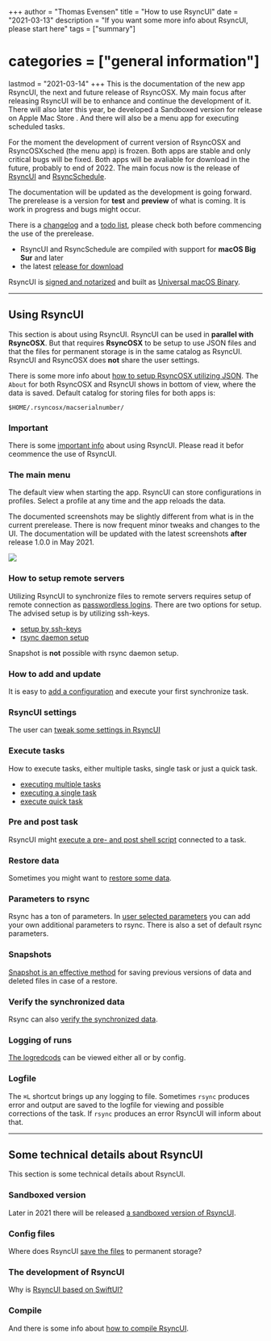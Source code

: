 +++
author = "Thomas Evensen"
title = "How to use RsyncUI"
date = "2021-03-13"
description = "If you want some more info about RsyncUI, please start here"
tags = ["summary"]
# categories = ["general information"]
lastmod = "2021-03-14"
+++
This is the documentation of the new app RsyncUI, the next and future release of RsyncOSX. My main focus after releasing RsyncUI will be to enhance and continue the development of it. There will also later this year, be developed a Sandboxed version for release on Apple Mac Store . And there will also be a menu app for executing scheduled tasks.

For the moment the development of current version of RsyncOSX and RsyncOSXsched (the menu app) is frozen. Both apps are stable and only critical bugs will be fixed. Both apps will be avaliable for download in the future, probably to end of 2022. The main focus now is the release of [RsyncUI](https://github.com/rsyncOSX/RsyncUI) and [RsyncSchedule](https://github.com/rsyncOSX/RsyncSchedule).

The documentation will be updated as the development is going forward. The prerelease is a version for **test** and **preview** of what is coming. It is work in progress and bugs might occur.

There is a [changelog](/post/changelog/) and a [todo list](/post/todo/), please check both before commencing the use of the prerelease.

- RsyncUI and RsyncSchedule are compiled with support for **macOS Big Sur** and later
- the latest [release for download](https://github.com/rsyncOSX/RsyncUI/releases)

RsyncUI is [signed and notarized](/post/notarized/) and built as [Universal macOS Binary](https://developer.apple.com/documentation/xcode/building_a_universal_macos_binary).

---

## Using RsyncUI

This section is about using RsyncUI. RsyncUI can be used in **parallel with RsyncOSX**. But that requires **RsyncOSX** to be setup to use JSON files and that the files for permanent storage is in the same catalog as RsyncUI. RsyncUI and RsyncOSX does **not** share the user settings.

There is some more info about [how to setup RsyncOSX utilizing JSON](https://rsyncosx.netlify.app/post/json/). The `About` for both RsyncOSX and RsyncUI shows in bottom of view, where the data is saved. Default catalog for storing files for both apps is:

```
$HOME/.rsyncosx/macserialnumber/
```
### Important

There is some [important info](/post/important/) about using RsyncUI. Please read it befor ceommence the use of RsyncUI.

### The main menu

The default view when starting the app. RsyncUI can store configurations in profiles. Select a profile at any time and the app reloads the data.

The documented screenshots may be slightly different from what is in the current prerelease. There is now frequent minor tweaks and changes to the UI. The documentation will be updated with the latest screenshots **after** release 1.0.0 in May 2021.

![](/images/start/start.png)

### How to setup remote servers

Utilizing RsyncUI to synchronize files to remote servers requires setup of remote connection as [passwordless logins](/post/remotelogins/). There are two options for setup. The advised setup is by utilizing ssh-keys.

- [setup by ssh-keys](/post/ssh/)
- [rsync daemon setup](/post/rsyncdaemon/)

Snapshot is **not** possible with rsync daemon setup.

### How to add and update

It is easy to [add a configuration](/post/addconfigurations/) and execute your first synchronize task.

### RsyncUI settings

The user can [tweak some settings in RsyncUI](/post/settings/)

### Execute tasks

How to execute tasks, either multiple tasks, single task or just a quick task.

- [executing multiple tasks](/post/multipletasks/)
- [executing a single task](/post/singletask/)
- [execute quick task](/post/quicktask/)

### Pre and post task

RsyncUI might [execute a pre- and post shell script](/post/shellout/) connected to a task.

### Restore data

Sometimes you might want to [restore some data](/post/restore/).

### Parameters to rsync

Rsync has a ton of parameters. In [user selected parameters](/post/rsyncparameters) you can add your own additional parameters to rsync. There is also a set of default rsync parameters.

### Snapshots

[Snapshot is an effective method](/post/snapshots/) for saving previous versions of data and deleted files in case of a restore.

### Verify the synchronized data

Rsync can also [verify the synchronized data](/post/verify/).

### Logging of runs

 [The logredcods](/post/logging/) can be viewed either all or by config.

### Logfile

The `⌘L` shortcut brings up any logging to file. Sometimes `rsync` produces error and output are saved to the logfile for viewing and possible corrections of the task. If `rsync` produces an error RsyncUI will inform about that.

---

## Some technical details about RsyncUI

This section is some technical details about RsyncUI.

### Sandboxed version

Later in 2021 there will be released [a sandboxed version of RsyncUI](/post/sandboxversion/).

### Config files

Where does RsyncUI [save the files](/post/configfiles/) to permanent storage?

### The development of RsyncUI

Why is [RsyncUI based on SwiftUI?](/post/development)

### Compile

And there is some info about [how to compile RsyncUI](/post/compile/).
